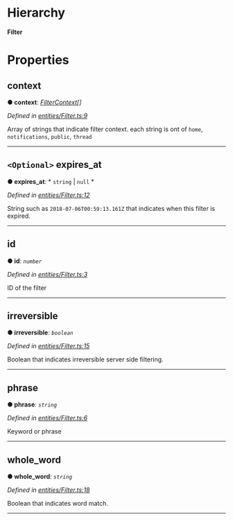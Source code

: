 

# Hierarchy

**Filter**

# Properties

<a id="context"></a>

##  context

**● context**: *[FilterContext](../modules/_entities_filter_.md#filtercontext)[]*

*Defined in [entities/Filter.ts:9](https://github.com/aendrew/core/blob/9182182/src/entities/Filter.ts#L9)*

Array of strings that indicate filter context. each string is ont of `home`, `notifications`, `public`, `thread`

___
<a id="expires_at"></a>

## `<Optional>` expires_at

**● expires_at**: * `string` &#124; `null`
*

*Defined in [entities/Filter.ts:12](https://github.com/aendrew/core/blob/9182182/src/entities/Filter.ts#L12)*

String such as `2018-07-06T00:59:13.161Z` that indicates when this filter is expired.

___
<a id="id"></a>

##  id

**● id**: *`number`*

*Defined in [entities/Filter.ts:3](https://github.com/aendrew/core/blob/9182182/src/entities/Filter.ts#L3)*

ID of the filter

___
<a id="irreversible"></a>

##  irreversible

**● irreversible**: *`boolean`*

*Defined in [entities/Filter.ts:15](https://github.com/aendrew/core/blob/9182182/src/entities/Filter.ts#L15)*

Boolean that indicates irreversible server side filtering.

___
<a id="phrase"></a>

##  phrase

**● phrase**: *`string`*

*Defined in [entities/Filter.ts:6](https://github.com/aendrew/core/blob/9182182/src/entities/Filter.ts#L6)*

Keyword or phrase

___
<a id="whole_word"></a>

##  whole_word

**● whole_word**: *`string`*

*Defined in [entities/Filter.ts:18](https://github.com/aendrew/core/blob/9182182/src/entities/Filter.ts#L18)*

Boolean that indicates word match.

___

